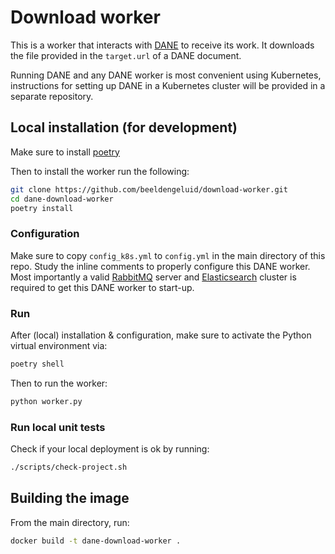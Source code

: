 # Download worker

This is a worker that interacts with [DANE](https://github.com/CLARIAH/DANE) to receive its work.
It downloads the file provided in the `target.url` of a DANE document.

Running DANE and any DANE worker is most convenient using Kubernetes, instructions for setting up DANE in a Kubernetes cluster will be provided in a separate repository.

## Local installation (for development)

Make sure to install [poetry](https://github.com/python-poetry/poetry)

Then to install the worker run the following:

```bash
git clone https://github.com/beeldengeluid/download-worker.git
cd dane-download-worker
poetry install
```

### Configuration

Make sure to copy `config_k8s.yml` to `config.yml` in the main directory of this repo. Study the inline comments to properly configure this DANE worker. Most importantly a valid [RabbitMQ](https://www.rabbitmq.com/) server and [Elasticsearch](https://www.elastic.co/elasticsearch/) cluster is required to get this DANE worker to start-up.


### Run

After (local) installation & configuration, make sure to activate the Python virtual environment via:

```bash
poetry shell
```

Then to run the worker:

```bash
python worker.py
```

### Run local unit tests

Check if your local deployment is ok by running:

```bash
./scripts/check-project.sh
```

## Building the image

From the main directory, run:

```bash
docker build -t dane-download-worker .
```